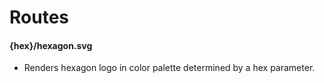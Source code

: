 # Routes

#### {hex}/hexagon.svg
- Renders hexagon logo in color palette determined by a hex parameter.
